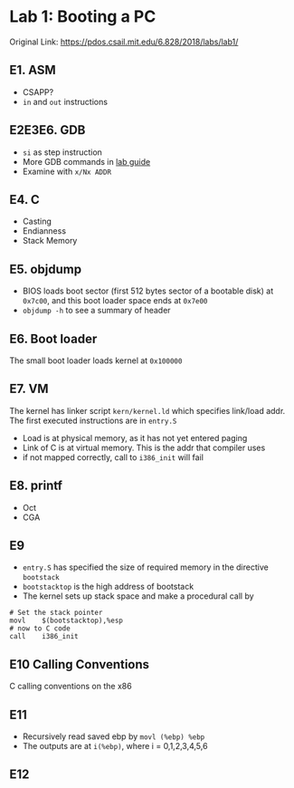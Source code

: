 # Lab 1: Booting a PC
Original Link: https://pdos.csail.mit.edu/6.828/2018/labs/lab1/

## E1. ASM
+ CSAPP?
+ `in` and `out` instructions

## E2E3E6.  GDB
+ `si` as step instruction
+ More GDB commands in [lab guide](https://pdos.csail.mit.edu/6.828/2018/labguide.html)
+ Examine with `x/Nx ADDR`

## E4. C
+ Casting
+ Endianness
+ Stack Memory

## E5. objdump
+ BIOS loads boot sector (first 512 bytes sector of a bootable disk) at `0x7c00`, and this boot loader space ends at `0x7e00`
+ `objdump -h` to see a summary of header 

## E6. Boot loader
 The small boot loader loads kernel at `0x100000`
 
## E7. VM
The kernel has linker script `kern/kernel.ld` which specifies link/load addr. The first executed instructions are in `entry.S`

+ Load is at physical memory, as it has not yet entered paging
+ Link of C is at virtual memory. This is the addr that compiler uses
+ if not mapped correctly, call to `i386_init` will fail

## E8. printf
+ Oct
+ CGA

## E9
+ `entry.S` has specified the size of required memory in the directive `bootstack`
+ `bootstacktop` is the high address of bootstack
+ The kernel sets up stack space and make a procedural call by
```assembly
# Set the stack pointer
movl	$(bootstacktop),%esp
# now to C code
call	i386_init
```

## E10 Calling Conventions
C calling conventions on the x86

## E11
+ Recursively read saved ebp by `movl (%ebp) %ebp`
+ The outputs are at `i(%ebp)`, where i = 0,1,2,3,4,5,6

## E12
